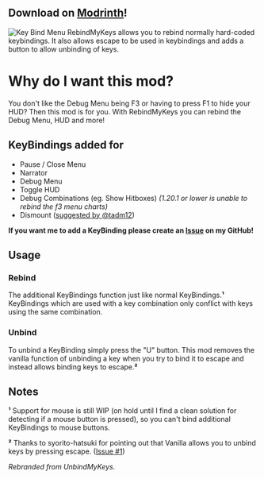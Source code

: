 ## Download on [Modrinth](https://modrinth.com/mod/rebindmykeys)!
![Key Bind Menu](https://cdn-raw.modrinth.com/data/P7Qb57ov/images/162ee7ceb8e4d4a8c06f008e93756053b00d67d1.png)
RebindMyKeys allows you to rebind normally hard-coded keybindings. It also allows escape to be used in keybindings and adds a button to allow unbinding of keys.

# Why do I want this mod?

You don't like the Debug Menu being F3 or having to press F1 to hide your HUD? Then this mod is for you. With RebindMyKeys you can rebind the Debug Menu, HUD and more!

## KeyBindings added for

- Pause / Close Menu
- Narrator
- Debug Menu
- Toggle HUD
- Debug Combinations (eg. Show Hitboxes) *(1.20.1 or lower is unable to rebind the f3 menu charts)*
- Dismount ([suggested by @tadm12](https://github.com/agent-LuluDodo/RebindMyKeys/issues/2))

**If you want me to add a KeyBinding please create an [Issue](https://github.com/agent-LuluDodo/RebindMyKeys/issues) on my GitHub!**

## Usage

### Rebind

The additional KeyBindings function just like normal KeyBindings.**¹** KeyBindings which are used with a key combination only conflict with keys using the same combination.

### Unbind

To unbind a KeyBinding simply press the "U" button. This mod removes the vanilla function of unbinding a key when you try to bind it to escape and instead allows binding keys to escape.**²**

## Notes

**¹** Support for mouse is still WIP (on hold until I find a clean solution for detecting if a mouse button is pressed), so you can't bind additional KeyBindings to mouse buttons.

**²** Thanks to syorito-hatsuki for pointing out that Vanilla allows you to unbind keys by pressing escape. ([Issue #1](https://github.com/agent-LuluDodo/RebindMyKeys/issues/1))

*Rebranded from UnbindMyKeys.*